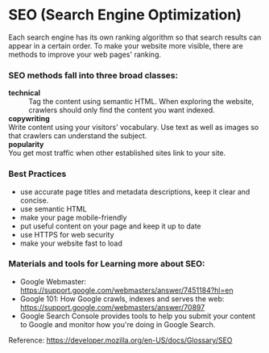 # SEO (Search Engine Optimization)

Each search engine has its own ranking algorithm so that search results can appear in a certain order. To make your website more visible, there are methods to improve your web pages' ranking. 


### SEO methods fall into three broad classes:

<dl>
<dt><b>technical</b></dt>
<dd>Tag the content using semantic HTML. When exploring the website, crawlers should only find the content you want indexed.</dd>
<dt><b>copywriting</b></dt>
Write content using your visitors' vocabulary. Use text as well as images so that crawlers can understand the subject.
<dt><b>popularity</b></dt>
You get most traffic when other established sites link to your site.
</dl>


### Best Practices
* use accurate page titles and metadata descriptions, keep it clear and concise. 
* use semantic HTML
* make your page mobile-friendly
* put useful content on your page and keep it up to date
* use HTTPS for web security
* make your website fast to load



 ### Materials and tools for Learning more about SEO:
 - Google Webmaster: https://support.google.com/webmasters/answer/7451184?hl=en
- Google 101: How Google crawls, indexes and serves the web: https://support.google.com/webmasters/answer/70897
- Google Search Console provides tools to help you submit your content to Google and monitor how you're doing in Google Search.


Reference: https://developer.mozilla.org/en-US/docs/Glossary/SEO
